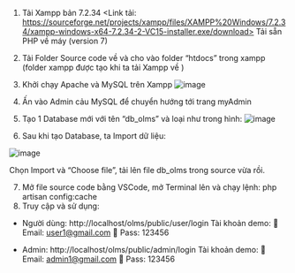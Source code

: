 1.	Tải Xampp bản 7.2.34 <Link tải: https://sourceforge.net/projects/xampp/files/XAMPP%20Windows/7.2.34/xampp-windows-x64-7.2.34-2-VC15-installer.exe/download>
Tải sẵn PHP về máy (version 7)

2.	Tải Folder Source code về và cho vào folder “htdocs” trong xampp (folder xampp được tạo khi ta tải Xampp về )

3.	Khởi chạy Apache và MySQL trên Xampp
 ![image](https://github.com/huychac03/web_olms/assets/99818828/993d5443-c184-42f3-9d8a-36c838bd2a82)


4.	Ấn vào Admin cảu MySQL để chuyển hướng tới trang myAdmin 

5.	Tạo 1 Database mới với tên “db_olms” và loại như trong hình:
 ![image](https://github.com/huychac03/web_olms/assets/99818828/86925086-b4be-4ab6-8663-0e99fe689063)


6.	Sau khi tạo Database, ta Import dữ liệu:
 
![image](https://github.com/huychac03/web_olms/assets/99818828/f6544734-b15b-4694-b9be-26d36ee7d683)

Chọn Import và “Choose file”, tải lên file db_olms trong source vừa rồi.

7.	Mở file source code bằng VSCode, mở Terminal lên và chạy lệnh:
php artisan config:cache
8.	Truy cập và sử dụng:
-	Người dùng: http://localhost/olms/public/user/login
Tài khoản demo: 
	Email: user1@gmail.com
	Pass: 123456

-	Admin: http://localhost/olms/public/admin/login
Tài khoản demo: 
	Email: admin1@gmail.com
	Pass: 123456


